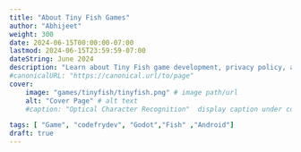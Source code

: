 ```yaml
---
title: "About Tiny Fish Games"
author: "Abhijeet"
weight: 300
date: 2024-06-15T00:00:00-07:00
lastmod: 2024-06-15T23:59:59-07:00
dateString: June 2024
description: "Learn about Tiny Fish game development, privacy policy, and game mechanics built with Godot engine for Android platforms"
#canonicalURL: "https://canonical.url/to/page"
cover:
    image: "games/tinyfish/tinyfish.png" # image path/url
    alt: "Cover Page" # alt text
    #caption: "Optical Character Recognition"  display caption under cover 

tags: [ "Game", "codefrydev", "Godot","Fish" ,"Android"]
draft: true
---
```

